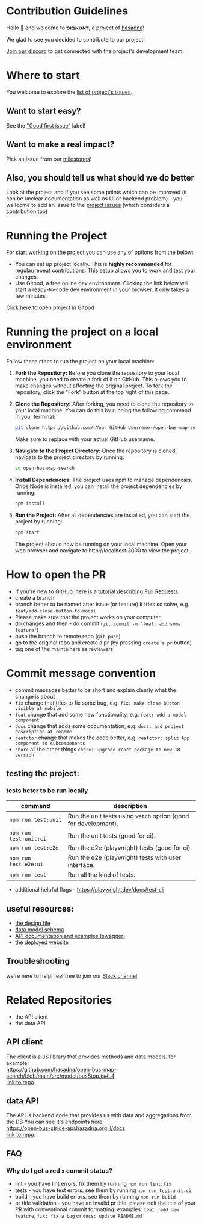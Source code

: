 # Contribution Guidelines

Hello :wave: and welcome to **דאטאבוס**, a project of [hasadna](https://open-bus-map-search.hasadna.org.il)!

We glad to see you decided to contribute to our project!

[Join our discord](https://discord.gg/deBdkmufS4) to get connected with the project's development team.

# Where to start

You welcome to explore the [list of project's issues](https://github.com/hasadna/open-bus-map-search/issues).

## Want to start easy?
See the ["Good first issue"](https://github.com/hasadna/open-bus-map-search/issues?q=is%3Aissue+is%3Aopen+label%3A%22good+first+issue%22) label!

## Want to make a real impact?
Pick an issue from our [milestones](https://github.com/hasadna/open-bus-map-search/milestones)!

## Also, you should tell us what should we do better
Look at the project and if you see some points which can be improved (it can be unclear documentation as well as UI or backend problem) - you wellcome to add an issue to the [project issues](https://github.com/hasadna/open-bus-map-search/issues) (which considers a contribution too)

# Running the Project

For start working on the project you can use any of options from the below:

- You can set up project locally. This is **highly recommended** for regular/repeat contributions. This setup allows you to work and test your changes.
- Use Gitpod, a free online dev environment. Clicking the link below will start a ready-to-code dev environment in your browser. It only takes a few minutes.

Click [here](https://gitpod.io/#https://github.com/hasadna/open-bus-map-search) to
open project in Gitpod

# Running the project on a local environment
Follow these steps to run the project on your local machine:

1. **Fork the Repository:**
   Before you clone the repository to your local machine, you need to create a fork of it on GitHub. This allows you to make changes without affecting the original project. To fork the repository, click the "Fork" button at the top right of this page.

2. **Clone the Repository:**
   After forking, you need to clone the repository to your local machine. You can do this by running the following command in your terminal:

   ```bash
   git clone https://github.com/<Your GitHub Username>/open-bus-map-search.git
   ```

   Make sure to replace <Your GitHub Username> with your actual GitHub username.

3. **Navigate to the Project Directory:**
   Once the repository is cloned, navigate to the project directory by running:

   ```bash
   cd open-bus-map-search
   ```

4. **Install Dependencies:**
   The project uses npm to manage dependencies. Once Node is installed, you can install the project dependencies by running:
   ```bash
   npm install
   ```
5. **Run the Project:**
   After all dependencies are installed, you can start the project by running:
   ```bash
   npm start
   ```
   The project should now be running on your local machine. Open your web browser and navigate to http://localhost:3000 to view the project.

# How to open the PR

- If you're new to GitHub, here is a [tutorial describing Pull Requests](https://docs.github.com/en/pull-requests/collaborating-with-pull-requests/proposing-changes-to-your-work-with-pull-requests/creating-a-pull-request).
- create a branch
- branch better to be named after issue (or feature) it tries so solve, e.g. `feat/add-close-button-to-modal`
- Please make sure that the project works on your computer
- do changes and then - do commit (`git commit -m "feat: add some feature"`)
- push the branch to remote repo (`git push`)
- go to the original repo and create a pr (by pressing `create a pr` button)
- tag one of the maintainers as reviewers

# Commit message convention

- commit messages better to be short and explain clearly what the change is about
- `fix` change that tries to fix some bug, e.g. `fix: make close button visible at mobile`
- `feat` change that add some new functionality, e.g. `feat: add a modal component`
- `docs` change that adds some documentation, e.g. `docs: add project description at readme`
- `reafctor` change that makes the code better, e.g. `reafctor: split App component to subcomponents`
- `chore` all the other things `chore: upgrade react package to new 18 version`

## testing the project:

### tests beter to be run locally

| command                | description                                                     |
| ---------------------- | --------------------------------------------------------------- |
| `npm run test:unit`    | Run the unit tests using `watch` option (good for development). |
| `npm run test:unit:ci` | Run the unit tests (good for ci).                               |
| `npm run test:e2e`     | Run the e2e (playwright) tests (good for ci).                   |
| `npm run test:e2e:ui`  | Run the e2e (playwright) tests with user interface.             |
| `npm run test`         | Run all the kind of tests.                                      |

- additional helpful flags - https://playwright.dev/docs/test-cli

## useful resources:

- [the design file](https://www.figma.com/file/Plw8Uuu6U96CcX5tJyRMoW/Public-Transportation-visual-informaiton?type=design&node-id=0-1&mode=design&t=Dh8lI3EJ37unxvoe-0)
- [data model schema](https://github.com/hasadna/open-bus-stride-db/blob/main/DATA_MODEL.md)
- [API documentation and examples (swagger)](https://open-bus-stride-api.hasadna.org.il/docs)
- [the deployed website](https://open-bus-map-search.hasadna.org.il/dashboard)

## Troubleshooting

we're here to help! feel free to join our [Slack channel](https://join.slack.com/t/hasadna/shared_invite/zt-21qipktl1-7yF4FYJVxAqXl0wE4DlMKQ)

# Related Repositories

- the API client
- the data API

## API client

The client is a JS library that provides methods and data models. for example:  
https://github.com/hasadna/open-bus-map-search/blob/main/src/model/busStop.ts#L4  
[link to repo](https://github.com/iliakap/open-bus-stride-client).

## data API

The API is backend code that provides us with data and aggregations from the DB
You can see it's endpoints here:  
https://open-bus-stride-api.hasadna.org.il/docs  
[link to repo](https://github.com/hasadna/open-bus-stride-api).

## FAQ

### Why do I get a red `x` commit status?

- lint - you have lint errors. fix them by running `npm run lint:fix`
- tests - you have test errors. see them by running `npm run test:unit:ci`
- build - you have build errors. see them by running `npm run build`
- pr title validation - you have an invalid pr title. please edit the title of your PR with conventional commit formatting. examples: `feat: add new feature`, `fix: fix a bug` or `docs: update README.md`
